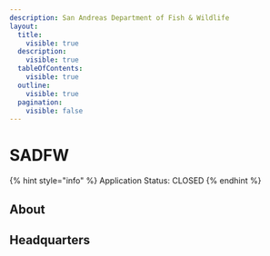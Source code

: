 ```yaml
---
description: San Andreas Department of Fish & Wildlife
layout:
  title:
    visible: true
  description:
    visible: true
  tableOfContents:
    visible: true
  outline:
    visible: true
  pagination:
    visible: false
---
```


# SADFW

{% hint style="info" %}
Application Status: CLOSED
{% endhint %}

## About



## Headquarters

